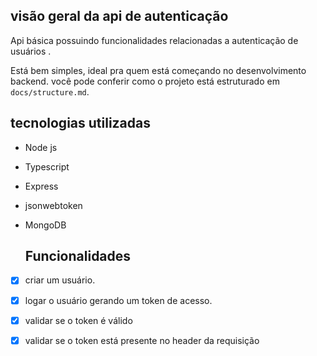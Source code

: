 ## visão geral da api de autenticação

Api básica possuindo funcionalidades relacionadas a autenticação de usuários .

Está bem simples,  ideal pra quem está começando no desenvolvimento backend.
você pode conferir como o projeto está estruturado em `docs/structure.md`.

## tecnologias utilizadas
- Node js
- Typescript
- Express
- jsonwebtoken
- MongoDB

  ## Funcionalidades
  
- [x] criar um usuário.
- [x] logar o usuário gerando um token de acesso.
- [x] validar se o token é válido
- [x] validar se o token está presente no header da requisição  



